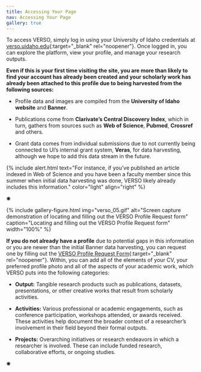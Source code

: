 ```yaml
---
title: Accessing Your Page
nav: Accessing Your Page
gallery: true
---
```


To access VERSO, simply log in using your University of Idaho credentials at [verso.uidaho.edu](verso.uidaho.edu){:target="_blank" rel="noopener"}. Once logged in, you can explore the platform, view your profile, and manage your research outputs. 

**Even if this is your first time visiting the site, you are more than likely to find your account has already been created and your scholarly work has already been attached to this profile due to being harvested from the following sources:**

- Profile data and images are compiled from the **University of Idaho website** and **Banner**.

- Publications come from **Clarivate’s Central Discovery Index**, which in turn, gathers from sources such as **Web of Science**, **Pubmed**, **Crossref** and others.

- Grant data comes from individual submissions due to not currently being connected to UI’s internal grant system, **Veras**, for data harvesting, although we hope to add this data stream in the future.

{% include alert.html text="For instance, if you’ve published an article indexed in Web of Science and you have been a faculty member since this summer when initial data harvesting was done, VERSO likely already includes this information." color="light" align="right" %}

<div class="symbol-container">
    <p class="symbol">&#10042;</p>
</div>

{% include gallery-figure.html img="verso_05.gif" alt="Screen capture demonstration of locating and filling out the VERSO Profile Request form" caption="Locating and filling out the VERSO Profile Request form" width="100%" %}

**If you do not already have a profile** due to potential gaps in this information or you are newer than the initial Banner data harvesting, you can request one by filling out the [VERSO Profile Request Form](https://uidaho.co1.qualtrics.com/jfe/form/SV_0rlPakZsYWSG4zc){:target="_blank" rel="noopener"}. Within, you can add all of the elements of your CV, your preferred profile photo and all of the aspects of your academic work, which VERSO puts into the following categories:

- **Output:** Tangible research products such as publications, datasets, presentations, or other creative works that result from scholarly activities.

- **Activities:** Various professional or academic engagements, such as conference participation, workshops attended, or awards received. These activities help document the broader context of a researcher’s involvement in their field beyond their formal outputs.

- **Projects:** Overarching initiatives or research endeavors in which a researcher is involved. These can include funded research, collaborative efforts, or ongoing studies.

<div class="symbol-container">
    <p class="symbol">&#10042;</p>
</div>
